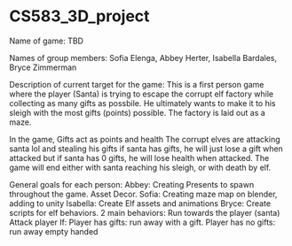 # CS583_3D_project
Name of game: TBD

Names of group members: Sofia Elenga, Abbey Herter, Isabella Bardales, Bryce Zimmerman

Description of current target for the game: This is a first person game where the player (Santa) is trying to escape the corrupt elf factory while collecting as many gifts as possbile. He ultimately wants to make it to his sleigh with the most gifts (points) possible.  The factory is laid out as a maze.

In the game, Gifts act as points and health The corrupt elves are attacking santa lol and stealing his gifts if santa has gifts, he will just lose a gift when attacked but if santa has 0 gifts, he will lose health when attacked. The game will end either with santa reaching his sleigh, or with death by elf.


General goals for each person: 
Abbey: Creating Presents to spawn throughout the game. Asset Decor.
Sofia: Creating maze map on blender, adding to unity 
Isabella: Create Elf assets and animations
Bryce: Create scripts for elf behaviors. 2 main behaviors: Run towards the player (santa) Attack player If: Player has gifts: run away with a gift. Player has no gifts: run away empty handed
